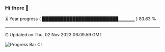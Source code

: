 ### Hi there 👋

⏳ Year progress { █████████████████████████▁▁▁▁▁ } 83.63 %

---

⏰ Updated on Thu, 02 Nov 2023 06:09:59 GMT

![Progress Bar CI](https://github.com/Shyam-Makwana/GitHub-Actions-Demo/workflows/Progress%20Bar%20CI/badge.svg)
